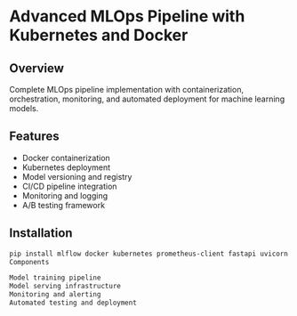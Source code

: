 # Advanced MLOps Pipeline with Kubernetes and Docker

## Overview
Complete MLOps pipeline implementation with containerization, orchestration, monitoring, and automated deployment for machine learning models.

## Features
- Docker containerization
- Kubernetes deployment
- Model versioning and registry
- CI/CD pipeline integration
- Monitoring and logging
- A/B testing framework

## Installation
```bash
pip install mlflow docker kubernetes prometheus-client fastapi uvicorn
Components

Model training pipeline
Model serving infrastructure
Monitoring and alerting
Automated testing and deployment
